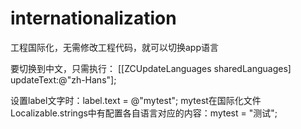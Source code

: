 # internationalization
工程国际化，无需修改工程代码，就可以切换app语言

要切换到中文，只需执行：
[[ZCUpdateLanguages sharedLanguages] updateText:@"zh-Hans"];

设置label文字时：label.text = @"mytest";
mytest在国际化文件Localizable.strings中有配置各自语言对应的内容：mytest = "测试";
